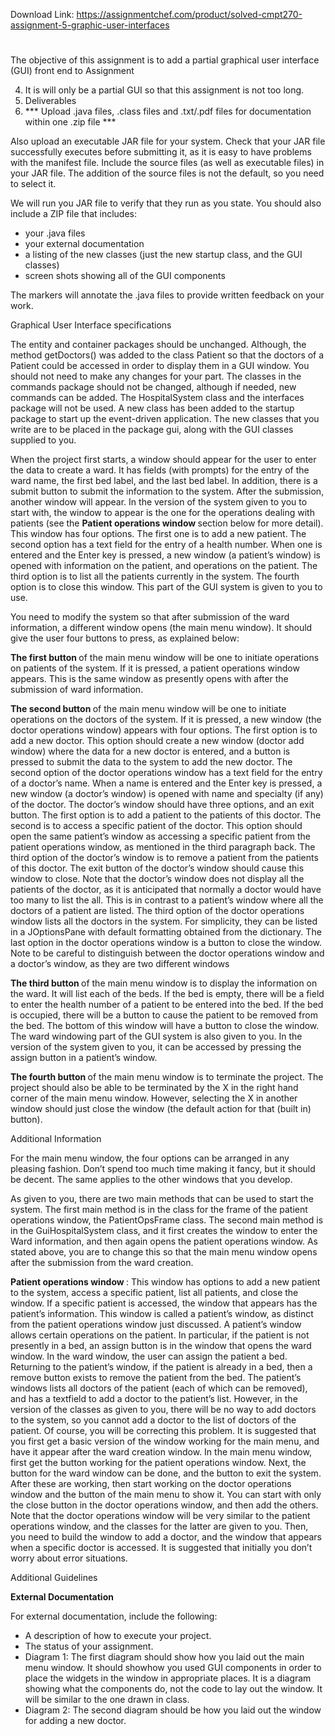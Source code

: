 Download Link: https://assignmentchef.com/product/solved-cmpt270-assignment-5-graphic-user-interfaces
<br>
<h1></h1>

The objective of this assignment is to add a partial graphical user interface (GUI) front end to Assignment

<ol start="4">

 <li>It is will only be a partial GUI so that this assignment is not too long.</li>

 <li>Deliverables</li>

 <li>*** Upload .java files, .class files and .txt/.pdf files for documentation within one .zip file ***</li>

</ol>

Also upload an executable JAR file for your system. Check that your JAR file successfully executes before submitting it, as it is easy to have problems with the manifest file. Include the source files (as well as executable files) in your JAR file. The addition of the source files is not the default, so you need to select it.

We will run you JAR file to verify that they run as you state. You should also include a ZIP file that includes:

<ul>

 <li>your .java files</li>

 <li>your external documentation</li>

 <li>a listing of the new classes (just the new startup class, and the GUI classes)</li>

 <li>screen shots showing all of the GUI components</li>

</ul>

The markers will annotate the .java files to provide written feedback on your work.

Graphical User Interface specifications

The entity and container packages should be unchanged. Although, the method getDoctors() was added to the class Patient so that the doctors of a Patient could be accessed in order to display them in a GUI window. You should not need to make any changes for your part. The classes in the commands package should not be changed, although if needed, new commands can be added. The HospitalSystem class and the interfaces package will not be used. A new class has been added to the startup package to start up the event-driven application. The new classes that you write are to be placed in the package gui, along with the GUI classes supplied to you.

When the project first starts, a window should appear for the user to enter the data to create a ward. It has fields (with prompts) for the entry of the ward name, the first bed label, and the last bed label. In addition, there is a submit button to submit the information to the system. After the submission, another window will appear. In the version of the system given to you to start with, the window to appear is the one for the operations dealing with patients (see the <strong>Patient operations window </strong>section below for more detail). This window has four options. The first one is to add a new patient. The second option has a text field for the entry of a health number. When one is entered and the Enter key is pressed, a new window (a patient’s window) is opened with information on the patient, and operations on the patient. The third option is to list all the patients currently in the system. The fourth option is to close this window. This part of the GUI system is given to you to use.

You need to modify the system so that after submission of the ward information, a different window opens (the main menu window). It should give the user four buttons to press, as explained below:

<strong>The first button </strong>of the main menu window will be one to initiate operations on patients of the system. If it is pressed, a patient operations window appears. This is the same window as presently opens with after the submission of ward information.

<strong>The second button </strong>of the main menu window will be one to initiate operations on the doctors of the system. If it is pressed, a new window (the doctor operations window) appears with four options. The first option is to add a new doctor. This option should create a new window (doctor add window) where the data for a new doctor is entered, and a button is pressed to submit the data to the system to add the new doctor. The second option of the doctor operations window has a text field for the entry of a doctor’s name. When a name is entered and the Enter key is pressed, a new window (a doctor’s window) is opened with name and specialty (if any) of the doctor. The doctor’s window should have three options, and an exit button. The first option is to add a patient to the patients of this doctor. The second is to access a specific patient of the doctor. This option should open the same patient’s window as accessing a specific patient from the patient operations window, as mentioned in the third paragraph back. The third option of the doctor’s window is to remove a patient from the patients of this doctor. The exit button of the doctor’s window should cause this window to close. Note that the doctor’s window does not display all the patients of the doctor, as it is anticipated that normally a doctor would have too many to list the all. This is in contrast to a patient’s window where all the doctors of a patient are listed. The third option of the doctor operations window lists all the doctors in the system. For simplicity, they can be listed in a JOptionsPane with default formatting obtained from the dictionary. The last option in the doctor operations window is a button to close the window. Note to be careful to distinguish between the doctor operations window and a doctor’s window, as they are two different windows

<strong>The third button </strong>of the main menu window is to display the information on the ward. It will list each of the beds. If the bed is empty, there will be a field to enter the health number of a patient to be entered into the bed. If the bed is occupied, there will be a button to cause the patient to be removed from the bed. The bottom of this window will have a button to close the window. The ward windowing part of the GUI system is also given to you. In the version of the system given to you, it can be accessed by pressing the assign button in a patient’s window.

<strong>The fourth button </strong>of the main menu window is to terminate the project. The project should also be able to be terminated by the X in the right hand corner of the main menu window. However, selecting the X in another window should just close the window (the default action for that (built in) button).

Additional Information

For the main menu window, the four options can be arranged in any pleasing fashion. Don’t spend too much time making it fancy, but it should be decent. The same applies to the other windows that you develop.

As given to you, there are two main methods that can be used to start the system. The first main method is in the class for the frame of the patient operations window, the PatientOpsFrame class. The second main method is in the GuiHospitalSystem class, and it first creates the window to enter the Ward information, and then again opens the patient operations window. As stated above, you are to change this so that the main menu window opens after the submission from the ward creation.

<strong>Patient operations window </strong>: This window has options to add a new patient to the system, access a specific patient, list all patients, and close the window. If a specific patient is accessed, the window that appears has the patient’s information. This window is called a patient’s window, as distinct from the patient operations window just discussed. A patient’s window allows certain operations on the patient. In particular, if the patient is not presently in a bed, an assign button is in the window that opens the ward window. In the ward window, the user can assign the patient a bed. Returning to the patient’s window, if the patient is already in a bed, then a remove button exists to remove the patient from the bed. The patient’s windows lists all doctors of the patient (each of which can be removed), and has a textfield to add a doctor to the patient’s list. However, in the version of the classes as given to you, there will be no way to add doctors to the system, so you cannot add a doctor to the list of doctors of the patient. Of course, you will be correcting this problem. It is suggested that you first get a basic version of the window working for the main menu, and have it appear after the ward creation window. In the main menu window, first get the button working for the patient operations window. Next, the button for the ward window can be done, and the button to exit the system. After these are working, then start working on the doctor operations window and the button of the main menu to show it. You can start with only the close button in the doctor operations window, and then add the others. Note that the doctor operations window will be very similar to the patient operations window, and the classes for the latter are given to you. Then, you need to build the window to add a doctor, and the window that appears when a specific doctor is accessed. It is suggested that initially you don’t worry about error situations.

Additional Guidelines

<strong>External Documentation</strong>

For external documentation, include the following:

<ul>

 <li>A description of how to execute your project.</li>

 <li>The status of your assignment.</li>

 <li>Diagram 1: The first diagram should show how you laid out the main menu window. It should showhow you used GUI components in order to place the widgets in the window in appropriate places. It is a diagram showing what the components do, not the code to lay out the window. It will be similar to the one drawn in class.</li>

 <li>Diagram 2: The second diagram should be how you laid out the window for adding a new doctor.</li>

</ul>